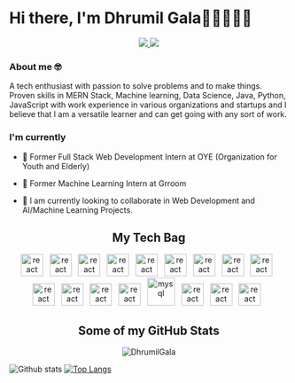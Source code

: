 # Hi there, I'm Dhrumil Gala👋🏼👨🏻‍💻

<p align='center'>
  <a href='mailto:dgala@usc.edu' target="_blank">
      <img src='https://img.shields.io/badge/-dgala@usc.edu-c14438?style=flat&logo=Gmail&logoColor=white&link=mailto:dgala@usc.edu'>
  </a>
  <a href='https://www.linkedin.com/in/dhrumilgala/' target="_blank">
      <img src='https://img.shields.io/badge/-DhrumilGala2b1?style=flat&logo=Linkedin&logoColor=white&link=https://www.linkedin.com/in/dhrumilgala/'>
  </a>
  
<!-- [![Gmail Badge](https://img.shields.io/badge/-dgala@usc.edu-c14438?style=flat&logo=Gmail&logoColor=white&link=mailto:dgala@usc.edu)](mailto:dgala@usc.edu)
[![Linkedin Badge](https://img.shields.io/badge/-DhrumilGala-0072b1?style=flat&logo=Linkedin&logoColor=white&link=https://www.linkedin.com/in/dhrumilgala/)](https://www.linkedin.com/in/dhrumilgala/)  -->
</p>

### About me 🤓
A tech enthusiast with passion to solve problems and to make things. Proven skills in MERN Stack, Machine learning, Data Science, Java, Python, JavaScript with work experience in various organizations and startups and I believe that I am a versatile learner and can get going with any sort of work.

### I'm currently

- 💼 Former Full Stack Web Development Intern at OYE (Organization for Youth and Elderly)

- 💼 Former Machine Learning Intern at Grroom

- 🌱  I am currently looking to collaborate in Web Development and AI/Machine Learning Projects.

<h2 align='center'> My Tech Bag </h2>
<p align='center'>
<img src="https://seeklogo.com/images/C/c-logo-43CE78FF9C-seeklogo.com.png" alt="react" width="40" height="40"/> &nbsp;
<img src="https://www.vectorlogo.zone/logos/w3_html5/w3_html5-icon.svg" alt="react" width="40" height="40"/> &nbsp;
<img src="https://firebasestorage.googleapis.com/v0/b/soham-dave08.appspot.com/o/Logo%2FCSS%20logo%20Soham.png?alt=media&token=f585e144-c8a3-401d-8172-7be92123dd31" alt="react" width="40" height="40"/> &nbsp;
<img src="https://seeklogo.com/images/J/javascript-js-logo-2949701702-seeklogo.com.png" alt="react" width="40" height="40"/> &nbsp;
<img src="https://www.vectorlogo.zone/logos/getbootstrap/getbootstrap-icon.svg" alt="react" width="40" height="40"/> &nbsp;
<img src="https://www.vectorlogo.zone/logos/vuejs/vuejs-icon.svg" alt="react" width="40" height="40"/> &nbsp;
  <img src="https://www.vectorlogo.zone/logos/reactjs/reactjs-icon.svg" alt="react" width="40" height="40"/> &nbsp;
<img src="https://www.vectorlogo.zone/logos/nodejs/nodejs-icon.svg" alt="react" width="40" height="40"/> &nbsp;
<img src="https://firebasestorage.googleapis.com/v0/b/soham-dave08.appspot.com/o/Logo%2Fexpressjs.svg?alt=media&token=efd0ead3-8ca1-4616-a249-b0950728376b" alt="react" width="40" height="40"/> &nbsp;
<img src="https://www.vectorlogo.zone/logos/mongodb/mongodb-icon.svg" alt="react" width="40" height="40"/> &nbsp;
<img src="https://www.vectorlogo.zone/logos/mysql/mysql-icon.svg" alt="react" width="40" height="40"/> &nbsp;
<img src="https://www.vectorlogo.zone/logos/redis/redis-icon.svg" alt="react" width="40" height="40"/> &nbsp;
<img src="https://www.vectorlogo.zone/logos/firebase/firebase-icon.svg" alt="react" width="40" height="40"/> &nbsp;
<img src='https://www.vectorlogo.zone/logos/mysql/mysql-horizontal.svg' height=50 width=50 alt='mysql' /> &nbsp;
<img src="https://www.vectorlogo.zone/logos/git-scm/git-scm-icon.svg" alt="react" width="40" height="40"/> &nbsp;
<img src="https://www.vectorlogo.zone/logos/github/github-icon.svg" alt="react" width="40" height="40"/> &nbsp;
<img src="https://seeklogo.com/images/V/visual-studio-code-logo-284BC24C39-seeklogo.com.png" alt="react" width="40" height="40"/> &nbsp;
<br>
</p>

<h2 align='center'>Some of my GitHub Stats</h2>

<p align=center> <img src=https://komarev.com/ghpvc/?username=DhrumilGala alt=DhrumilGala /> </p>

![Github stats](https://github-readme-stats.vercel.app/api?username=dhrumilgala&theme=dark&show_icons=true)
[![Top Langs](https://github-readme-stats.vercel.app/api/top-langs/?username=DhrumilGala&layout=compact&theme=dark&hide=dart,MakeFile&langs_count=8)](https://github.com/DhrumilGala/github-readme-stats)


